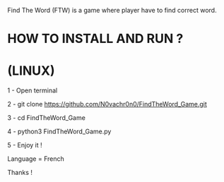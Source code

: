 Find The Word (FTW) is a game where player have to find correct word.

# HOW TO INSTALL AND RUN ?

# (LINUX)

1 - Open terminal

2 - git clone https://github.com/N0vachr0n0/FindTheWord_Game.git

3 - cd FindTheWord_Game

4 - python3 FindTheWord_Game.py

5 - Enjoy it !

Language = French

Thanks !
